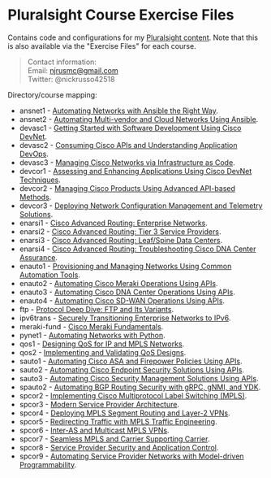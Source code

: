 # Pluralsight Course Exercise Files
Contains code and configurations for my
[Pluralsight content](https://app.pluralsight.com/profile/author/nick-russo).
Note that this is also available via the "Exercise Files" for each course.

> Contact information:\
> Email:    njrusmc@gmail.com\
> Twitter:  @nickrusso42518

Directory/course mapping:
  * ansnet1 - [Automating Networks with Ansible the Right Way](https://www.pluralsight.com/courses/automating-networks-ansible-right-way).
  * ansnet2 - [Automating Multi-vendor and Cloud Networks Using Ansible](https://www.pluralsight.com/courses/ansible-cloud-networks-automating-multi-vendor).
  * devasc1 - [Getting Started with Software Development Using Cisco DevNet](https://www.pluralsight.com/courses/getting-started-software-development-cisco-devnet).
  * devasc2 - [Consuming Cisco APIs and Understanding Application DevOps](https://www.pluralsight.com/courses/consuming-cisco-apis-understanding-application-devops).
  * devasc3 - [Managing Cisco Networks via Infrastructure as Code](https://www.pluralsight.com/courses/managing-cisco-networks-infrastructure-as-code).
  * devcor1 - [Assessing and Enhancing Applications Using Cisco DevNet Techniques](https://www.pluralsight.com/courses/assessing-enhancing-applications-cisco-devnet).
  * devcor2 - [Managing Cisco Products Using Advanced API-based Methods](https://www.pluralsight.com/courses/managing-cisco-products-advanced-api-methods).
  * devcor3 - [Deploying Network Configuration Management and Telemetry Solutions](https://www.pluralsight.com/courses/deploying-network-configuration-management-telemetry-solutions).
  * enarsi1 - [Cisco Advanced Routing: Enterprise Networks](https://www.pluralsight.com/courses/cisco-advanced-routing-enterprise-networks).
  * enarsi2 - [Cisco Advanced Routing: Tier 3 Service Providers](https://www.pluralsight.com/courses/cisco-advanced-routing-tier-3-service-providers).
  * enarsi3 - [Cisco Advanced Routing: Leaf/Spine Data Centers](https://www.pluralsight.com/courses/cisco-advanced-routing-leaf-spine-data-centers).
  * enarsi4 - [Cisco Advanced Routing: Troubleshooting Cisco DNA Center Assurance](https://www.pluralsight.com/courses/cisco-advanced-routing-troubleshooting-cisco-dna-center-assurance).
  * enauto1 - [Provisioning and Managing Networks Using Common Automation Tools](https://www.pluralsight.com/courses/provisioning-managing-networks-common-automation-tools).
  * enauto2 - [Automating Cisco Meraki Operations Using APIs](https://www.pluralsight.com/courses/automating-cisco-meraki-operations-using-apis).
  * enauto3 - [Automating Cisco DNA Center Operations Using APIs](https://www.pluralsight.com/courses/automating-cisco-dna-center-operations-using-apis).
  * enauto4 - [Automating Cisco SD-WAN Operations Using APIs](https://www.pluralsight.com/courses/automating-cisco-sd-wan-operations-using-apis).
  * ftp - [Protocol Deep Dive: FTP and Its Variants](https://www.pluralsight.com/courses/protocol-deep-dive-ftp-variants).
  * ipv6trans - [Securely Transitioning Enterprise Networks to IPv6](https://www.pluralsight.com/courses/securely-transitioning-enterprise-networks-ipv6).
  * meraki-fund - [Cisco Meraki Fundamentals](https://www.pluralsight.com/courses/cisco-meraki-fundamentals).
  * pynet1 - [Automating Networks with Python](https://www.pluralsight.com/courses/automating-networks-python).
  * qos1 - [Designing QoS for IP and MPLS Networks](https://www.pluralsight.com/courses/designing-qos-ip-mpls-networks).
  * qos2 - [Implementing and Validating QoS Designs](https://www.pluralsight.com/courses/implementing-validating-qos-designs).
  * sauto1 - [Automating Cisco ASA and Firepower Policies Using APIs](https://www.pluralsight.com/courses/automating-cisco-asa-firepower-policies-using-apis).
  * sauto2 - [Automating Cisco Endpoint Security Solutions Using APIs](https://www.pluralsight.com/courses/automating-cisco-endpoint-security-solutions-using-apis).
  * sauto3 - [Automating Cisco Security Management Solutions Using APIs](https://www.pluralsight.com/courses/automating-cisco-security-management-solutions-apis).
  * spauto2 - [Automating BGP Routing Security with gRPC, gNMI, and YDK](https://www.pluralsight.com/courses/bgp-routing-security-grpc-gnmi-ydk-automating-cert).
  * spcor2 - [Implementing Cisco Multiprotocol Label Switching (MPLS)](https://www.pluralsight.com/courses/cisco-multiprotocol-label-switching-implementing).
  * spcor3 - [Modern Service Provider Architecture](https://www.pluralsight.com/courses/modern-service-provider-architectures-cert).
  * spcor4 - [Deploying MPLS Segment Routing and Layer-2 VPNs](https://www.pluralsight.com/courses/mpls-segment-routing-layer-2-vpns-deploying-cert).
  * spcor5 - [Redirecting Traffic with MPLS Traffic Engineering](https://www.pluralsight.com/courses/redirecting-traffic-mpls-traffic-engineering-cert).
  * spcor6 - [Inter-AS and Multicast MPLS VPNs](https://www.pluralsight.com/courses/inter-as-multicast-mpls-vpns-cert).
  * spcor7 - [Seamless MPLS and Carrier Supporting Carrier](https://www.pluralsight.com/courses/implementing-seamless-mpls-carrier-supporting-cert).
  * spcor8 - [Service Provider Security and Application Control](https://www.pluralsight.com/courses/service-provider-security-application-control-implementing-cert).
  * spcor9 - [Automating Service Provider Networks with Model-driven Programmability](https://www.pluralsight.com/courses/service-provider-networks-model-driven-programmability-automating-cert).
